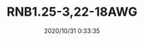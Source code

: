 ﻿---
layout: post 
title: RNB1.25-3,22-18AWG
tags: FA RNB
categories: housing-terminal
overview: 22-18AWG, FASTON Terminal
series: FA
part_number: RNB125-3
thumb_img: static/202010/455-thumb-20201031083456.jpg
image: static/202010/455-20201031083456.jpg
date: 2020/10/31 0:33:35
---



